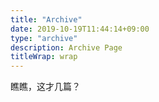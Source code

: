 ```yaml
---
title: "Archive"
date: 2019-10-19T11:44:14+09:00
type: "archive"
description: Archive Page
titleWrap: wrap
---
```


瞧瞧，这才几篇？

